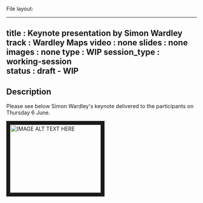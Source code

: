 File layout:

---
title        : Keynote presentation by Simon Wardley
track        : Wardley Maps
video        : none
slides       : none
images       : none
type         : WIP
session_type : working-session         
status       : draft  - WIP
---

## Description 

Please see below Simon Wardley's keynote delivered to the participants on Thursday 6 June.

<a href="http://www.youtube.com/watch?feature=player_embedded&v=YOUTUBE_VIDEO_ID_HERE
" target="_blank"><img src="http://img.youtube.com/vi/YOUTUBE_VIDEO_ID_HERE/0.jpg" 
alt="IMAGE ALT TEXT HERE" width="240" height="180" border="10" /></a>

